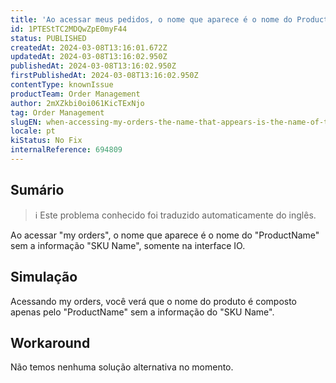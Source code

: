 ```yaml
---
title: 'Ao acessar meus pedidos, o nome que aparece é o nome do ProductName sem as informações do SKU Name.'
id: 1PTEStTC2MDQwZpE0myF44
status: PUBLISHED
createdAt: 2024-03-08T13:16:01.672Z
updatedAt: 2024-03-08T13:16:02.950Z
publishedAt: 2024-03-08T13:16:02.950Z
firstPublishedAt: 2024-03-08T13:16:02.950Z
contentType: knownIssue
productTeam: Order Management
author: 2mXZkbi0oi061KicTExNjo
tag: Order Management
slugEN: when-accessing-my-orders-the-name-that-appears-is-the-name-of-the-productname-without-the-sku-name-information
locale: pt
kiStatus: No Fix
internalReference: 694809
---
```


## Sumário

>ℹ️ Este problema conhecido foi traduzido automaticamente do inglês.


Ao acessar "my orders", o nome que aparece é o nome do "ProductName" sem a informação "SKU Name", somente na interface IO.


## Simulação


Acessando my orders, você verá que o nome do produto é composto apenas pelo "ProductName" sem a informação do "SKU Name".

## Workaround


Não temos nenhuma solução alternativa no momento.





